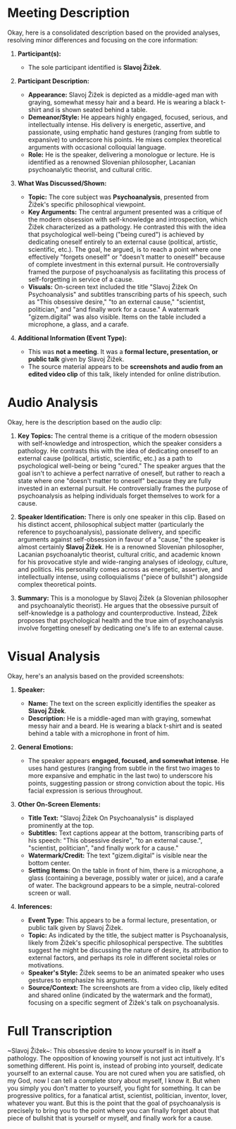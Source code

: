 # Meeting Description

Okay, here is a consolidated description based on the provided analyses, resolving minor differences and focusing on the core information:

1.  **Participant(s):**
    *   The sole participant identified is **Slavoj Žižek**.

2.  **Participant Description:**
    *   **Appearance:** Slavoj Žižek is depicted as a middle-aged man with graying, somewhat messy hair and a beard. He is wearing a black t-shirt and is shown seated behind a table.
    *   **Demeanor/Style:** He appears highly engaged, focused, serious, and intellectually intense. His delivery is energetic, assertive, and passionate, using emphatic hand gestures (ranging from subtle to expansive) to underscore his points. He mixes complex theoretical arguments with occasional colloquial language.
    *   **Role:** He is the speaker, delivering a monologue or lecture. He is identified as a renowned Slovenian philosopher, Lacanian psychoanalytic theorist, and cultural critic.

3.  **What Was Discussed/Shown:**
    *   **Topic:** The core subject was **Psychoanalysis**, presented from Žižek's specific philosophical viewpoint.
    *   **Key Arguments:** The central argument presented was a critique of the modern obsession with self-knowledge and introspection, which Žižek characterized as a pathology. He contrasted this with the idea that psychological well-being ("being cured") is achieved by dedicating oneself entirely to an external cause (political, artistic, scientific, etc.). The goal, he argued, is to reach a point where one effectively "forgets oneself" or "doesn't matter to oneself" because of complete investment in this external pursuit. He controversially framed the purpose of psychoanalysis as facilitating this process of self-forgetting in service of a cause.
    *   **Visuals:** On-screen text included the title "Slavoj Žižek On Psychoanalysis" and subtitles transcribing parts of his speech, such as "This obsessive desire," "to an external cause," "scientist, politician," and "and finally work for a cause." A watermark "gizem.digital" was also visible. Items on the table included a microphone, a glass, and a carafe.

4.  **Additional Information (Event Type):**
    *   This was **not a meeting**. It was a **formal lecture, presentation, or public talk** given by Slavoj Žižek.
    *   The source material appears to be **screenshots and audio from an edited video clip** of this talk, likely intended for online distribution.


# Audio Analysis

Okay, here is the description based on the audio clip:

1.  **Key Topics:** The central theme is a critique of the modern obsession with self-knowledge and introspection, which the speaker considers a pathology. He contrasts this with the idea of dedicating oneself to an external cause (political, artistic, scientific, etc.) as a path to psychological well-being or being "cured." The speaker argues that the goal isn't to achieve a perfect narrative of oneself, but rather to reach a state where one "doesn't matter to oneself" because they are fully invested in an external pursuit. He controversially frames the purpose of psychoanalysis as helping individuals forget themselves to work for a cause.

2.  **Speaker Identification:** There is only one speaker in this clip. Based on his distinct accent, philosophical subject matter (particularly the reference to psychoanalysis), passionate delivery, and specific arguments against self-obsession in favour of a "cause," the speaker is almost certainly **Slavoj Žižek**. He is a renowned Slovenian philosopher, Lacanian psychoanalytic theorist, cultural critic, and academic known for his provocative style and wide-ranging analyses of ideology, culture, and politics. His personality comes across as energetic, assertive, and intellectually intense, using colloquialisms ("piece of bullshit") alongside complex theoretical points.

3.  **Summary:** This is a monologue by Slavoj Žižek (a Slovenian philosopher and psychoanalytic theorist). He argues that the obsessive pursuit of self-knowledge is a pathology and counterproductive. Instead, Žižek proposes that psychological health and the true aim of psychoanalysis involve forgetting oneself by dedicating one's life to an external cause.


# Visual Analysis

Okay, here's an analysis based on the provided screenshots:

1.  **Speaker:**
    *   **Name:** The text on the screen explicitly identifies the speaker as **Slavoj Žižek**.
    *   **Description:** He is a middle-aged man with graying, somewhat messy hair and a beard. He is wearing a black t-shirt and is seated behind a table with a microphone in front of him.

2.  **General Emotions:**
    *   The speaker appears **engaged, focused, and somewhat intense**. He uses hand gestures (ranging from subtle in the first two images to more expansive and emphatic in the last two) to underscore his points, suggesting passion or strong conviction about the topic. His facial expression is serious throughout.

3.  **Other On-Screen Elements:**
    *   **Title Text:** "Slavoj Žižek On Psychoanalysis" is displayed prominently at the top.
    *   **Subtitles:** Text captions appear at the bottom, transcribing parts of his speech: "This obsessive desire", "to an external cause.", "scientist, politician", "and finally work for a cause."
    *   **Watermark/Credit:** The text "gizem.digital" is visible near the bottom center.
    *   **Setting Items:** On the table in front of him, there is a microphone, a glass (containing a beverage, possibly water or juice), and a carafe of water. The background appears to be a simple, neutral-colored screen or wall.

4.  **Inferences:**
    *   **Event Type:** This appears to be a formal lecture, presentation, or public talk given by Slavoj Žižek.
    *   **Topic:** As indicated by the title, the subject matter is Psychoanalysis, likely from Žižek's specific philosophical perspective. The subtitles suggest he might be discussing the nature of desire, its attribution to external factors, and perhaps its role in different societal roles or motivations.
    *   **Speaker's Style:** Žižek seems to be an animated speaker who uses gestures to emphasize his arguments.
    *   **Source/Context:** The screenshots are from a video clip, likely edited and shared online (indicated by the watermark and the format), focusing on a specific segment of Žižek's talk on psychoanalysis.


# Full Transcription

~Slavoj Žižek~: This obsessive desire to know yourself is in itself a pathology. The opposition of knowing yourself is not just act intuitively. It's something different. His point is, instead of probing into yourself, dedicate yourself to an external cause. You are not cured when you are satisfied, oh my God, now I can tell a complete story about myself, I know it. But when you simply you don't matter to yourself, you fight for something. It can be progressive politics, for a fanatical artist, scientist, politician, inventor, lover, whatever you want. But this is the point that the goal of psychoanalysis is precisely to bring you to the point where you can finally forget about that piece of bullshit that is yourself or myself, and finally work for a cause.